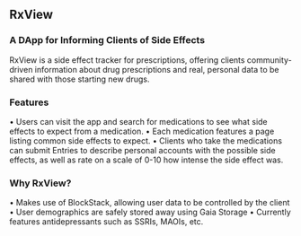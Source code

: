 ## RxView
### A DApp for Informing Clients of Side Effects

RxView is a side effect tracker for prescriptions, offering clients community-driven information about drug prescriptions and real, personal data to be shared with those starting new drugs.


### Features
• Users can visit the app and search for medications to see what side effects to expect from a medication.
• Each medication features a page listing common side effects to expect.
• Clients who take the medications can submit Entries to describe personal accounts with the possible side effects, as well as rate on a scale of 0-10 how intense the side effect was.

### Why RxView?
• Makes use of BlockStack, allowing user data to be controlled by the client
• User demographics are safely stored away using Gaia Storage
• Currently features antidepressants such as SSRIs, MAOIs, etc.
